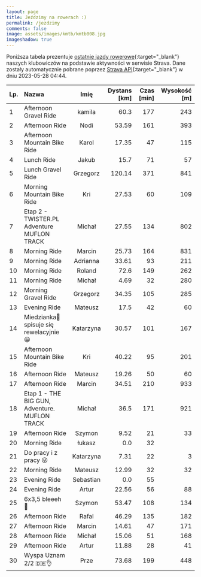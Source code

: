 ```yaml
---
layout: page
title: Jeździmy na rowerach :)
permalink: /jezdzimy
comments: false
image: assets/images/kmtb/kmtb008.jpg
imageshadow: true
---
```


Poniższa tabela prezentuje [ostatnie jazdy rowerowe](https://www.strava.com/clubs/336381){:target="_blank"} naszych klubowiczów na podstawie aktywności w serwisie Strava. Dane zostały automatycznie pobrane poprzez [Strava API](https://developers.strava.com/docs/reference/#api-Clubs-getClubActivitiesById){:target="_blank"} w dniu 2023-05-28 04:44.

Lp. | Nazwa | Imię | Dystans [km] | Czas [min] | Wysokość [m]
:--- | :--- | :---: | ---: | ---: | ---:
1|Afternoon Gravel Ride|kamila|60.3|177|243
2|Afternoon Ride|Nodi|53.59|161|393
3|Afternoon Mountain Bike Ride|Karol|17.35|47|115
4|Lunch Ride|Jakub|15.7|71|57
5|Lunch Gravel Ride|Grzegorz|120.14|371|841
6|Morning Mountain Bike Ride|Kri|27.53|60|109
7|Etap 2 - TWISTER.PL Adventure MUFLON TRACK |Michał|27.55|134|802
8|Morning Ride|Marcin|25.73|164|831
9|Morning Ride|Adrianna|33.61|93|211
10|Morning Ride|Roland|72.6|149|262
11|Morning Ride|Michał|4.69|32|280
12|Morning Gravel Ride|Grzegorz|34.35|105|285
13|Evening Ride|Mateusz|17.5|42|60
14|Miedzianka🧡spisuje się rewelacyjnie 😀|Katarzyna|30.57|101|167
15|Afternoon Mountain Bike Ride|Kri|40.22|95|201
16|Afternoon Ride|Mateusz|19.26|50|60
17|Afternoon Ride|Marcin|34.51|210|933
18|Etap 1 - THE BIG GUN, Adventure. MUFLON TRACK |Michał|36.5|171|921
19|Afternoon Ride|Szymon|9.52|21|33
20|Morning Ride|łukasz|0.0|32|
21|Do pracy i z pracy 😜|Katarzyna|7.31|22|3
22|Morning Ride|Mateusz|12.99|32|32
23|Evening Ride|Sebastian|0.0|55|
24|Evening Ride|Artur|22.56|56|88
25|6x3,5 bleeeh 🤢|Szymon|53.47|108|134
26|Afternoon Ride|Rafal|46.29|135|182
27|Afternoon Ride|Marcin|14.61|47|171
28|Afternoon Ride|Michał|15.06|51|168
29|Afternoon Ride|Artur|11.88|28|41
30|Wyspa Uznam 2/2 🇩🇪👌|Prze|73.68|199|448
